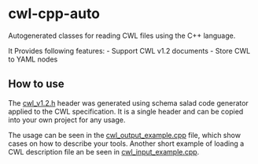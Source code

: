 # cwl-cpp-auto

Autogenerated classes for reading CWL files using the C++ language.

It Provides following features:
    - Support CWL v1.2 documents
    - Store CWL to YAML nodes


## How to use
The [cwl_v1.2.h](cwl_v1.2.h) header was generated using schema salad code generator applied to the CWL specification.
It is a single header and can be copied into your own project for any usage.

The usage can be seen in the [cwl_output_example.cpp](cwl_output_example.cpp) file, which show cases on how to describe your tools.
Another short example of loading a CWL description file an be seen in [cwl_input_example.cpp](cwl_input_example.cpp).
